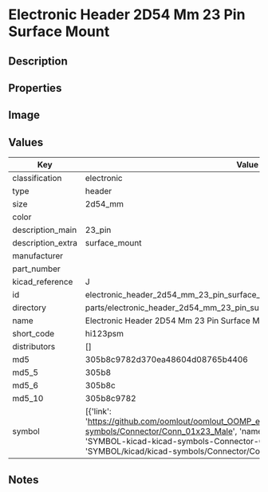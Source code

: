 # Electronic Header 2D54 Mm 23 Pin Surface Mount

## Description

## Properties


## Image


## Values

| Key | Value |
| --- | --- |
| classification | electronic |
| type | header |
| size | 2d54_mm |
| color |  |
| description_main | 23_pin |
| description_extra | surface_mount |
| manufacturer |  |
| part_number |  |
| kicad_reference | J |
| id | electronic_header_2d54_mm_23_pin_surface_mount |
| directory | parts/electronic_header_2d54_mm_23_pin_surface_mount |
| name | Electronic Header 2D54 Mm 23 Pin Surface Mount |
| short_code | hi123psm |
| distributors | [] |
| md5 | 305b8c9782d370ea48604d08765b4406 |
| md5_5 | 305b8 |
| md5_6 | 305b8c |
| md5_10 | 305b8c9782 |
| symbol | [{'link': 'https://github.com/oomlout/oomlout_OOMP_eda_V2/tree/main/SYMBOL/kicad/kicad-symbols/Connector/Conn_01x23_Male', 'name': 'Connector : Conn_01x23_Male', 'id': 'SYMBOL-kicad-kicad-symbols-Connector-Conn_01x23_Male', 'directory': 'SYMBOL/kicad/kicad-symbols/Connector/Conn_01x23_Male/'}] |

## Notes

